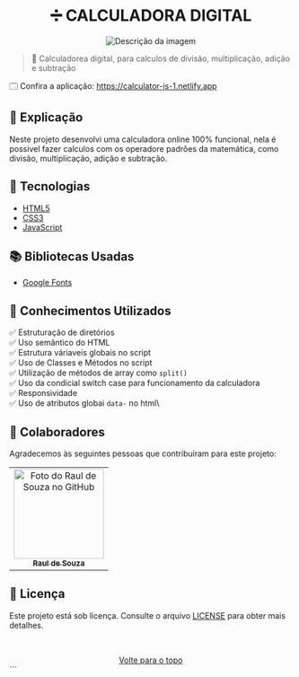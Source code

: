 <h1 align="center">➗ CALCULADORA DIGITAL</h1>

<div align="center">
  <img src="https://www.acheicampos.com.br/uploads/advertiser/default_anunciante_thumbnail.png" alt="Descrição da imagem">
</div>

> 🔎 Calculadorea digital, para calculos de divisão, multiplicação, adição e subtração

🗔 Confira a aplicação: https://calculator-js-1.netlify.app <br>

## 📄 Explicação

Neste projeto desenvolvi uma calculadora online 100% funcional, nela é possivel fazer calculos com os operadore padrões da matemática, como divisão, multiplicação, adição e subtração.

## 🚀 Tecnologias

- [HTML5](https://pt.wikipedia.org/wiki/HTML5)
- [CSS3](https://developer.mozilla.org/pt-BR/docs/Web/CSS)
- [JavaScript](https://developer.mozilla.org/pt-BR/docs/Web/JavaScript)

## 📚 Bibliotecas Usadas

- [Google Fonts](https://fonts.google.com/)

## 📔 Conhecimentos Utilizados

✅ Estruturação de diretórios\
✅ Uso semântico do HTML\
✅ Estrutura váriaveis globais no script\
✅ Uso de Classes e Métodos no script\
✅ Utilização de métodos de array como `split()`\
✅ Uso da condicial switch case para funcionamento da calculadora\
✅ Responsividade\
✅ Uso de atributos globai `data-` no html\

## 🤝 Colaboradores

Agradecemos às seguintes pessoas que contribuíram para este projeto:

<table>
  <tr>
    <td align="center">
      <a href="#">
        <img src="https://github.com/r4ulzito.png" width="160px;" alt="Foto do Raul de Souza no GitHub"/><br>
        <sub>
          <b>Raul de Souza</b>
        </sub>
      </a>
    </td>
  </tr>
</table>

## 📝 Licença

Este projeto está sob licença. Consulte o arquivo [LICENSE](LICENSE.md) para obter mais detalhes.

&#xa0;

<div align="center">
  <a href="#top">Volte para o topo</a>
</div>
```
